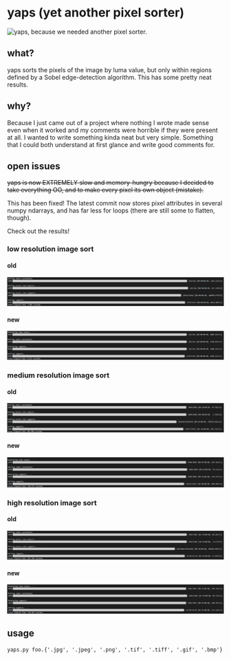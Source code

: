 

# yaps (yet another pixel sorter)
![yaps, because we needed another pixel sorter.](https://github.com/ggasmithh/yaps/blob/master/example/Hopetoun_falls_output.png)

## what?
yaps sorts the pixels of the image by luma value, but only within regions defined by a Sobel edge-detection algorithm.
This has some pretty neat results.


## why?
Because I just came out of a project where nothing I wrote made sense even when
it worked and my comments were horrible if they were present at all. 
I wanted to write something kinda neat but very simple. Something that I could 
both understand at first glance and write good comments for.


## open issues
~~yaps is now EXTREMELY slow and memory-hungry because I decided to take everything OO, and to make every pixel its own object (mistake).~~

This has been fixed! The latest commit now stores pixel attributes in several numpy ndarrays, and has far less for loops (there are still some to flatten, though).

Check out the results!

### low resolution image sort
#### old
![old version](https://github.com/ggasmithh/yaps/blob/master/img/old/old_time0.png)

#### new
![new version](https://github.com/ggasmithh/yaps/blob/master/img/new/new_time0.png)


### medium resolution image sort
#### old
![old version](https://github.com/ggasmithh/yaps/blob/master/img/old/old_time1.png)

#### new
![new version](https://github.com/ggasmithh/yaps/blob/master/img/new/new_time1.png)

### high resolution image sort
#### old
![old version](https://github.com/ggasmithh/yaps/blob/master/img/old/old_time2.png)

#### new
![new version](https://github.com/ggasmithh/yaps/blob/master/img/new/new_time2.png)



## usage
```
yaps.py foo.{'.jpg', '.jpeg', '.png', '.tif', '.tiff', '.gif', '.bmp'}
```